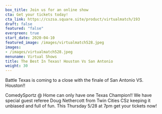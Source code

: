 ```yaml
---
box_title: Join us for an online show
cta: Get your tickets today!
cta_link: https://cszsa.square.site/product/virtualmatch/193
draft: false
featured: "false"
evergreen: true
start_date: 2020-04-10
featured_image: /images/virtualmatch528.jpeg
images:
- /images/virtualmatch528.jpeg
menuname: Virtual Shows
title: The Best In Texas! Houston Vs San Antonio
weight: 30
---
```


Battle Texas is coming to a close with the finale of San Antonio VS. Houston!!

ComedySportz @ Home can only have one Texas Champion!! We have special guest referee Doug Nethercott from Twin Cities CSz keeping it unbiased and full of fun. This Thursday 5/28 at 7pm get your tickets now!
